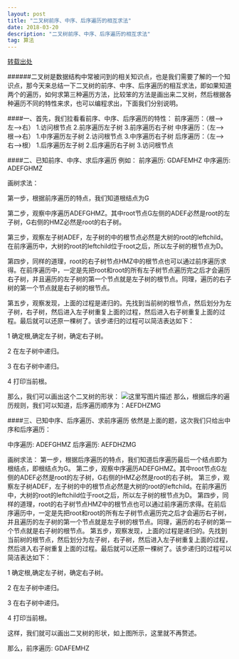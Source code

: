 ```yaml
---
layout: post
title: "二叉树前序、中序、后序遍历的相互求法"
date: 2018-03-20
description: "二叉树前序、中序、后序遍历的相互求法"
tag: 算法
---
```


[转载出处](http://blog.csdn.net/u014536527/article/details/51010702)

######二叉树是数据结构中常被问到的相关知识点，也是我们需要了解的一个知识点，那今天来总结一下二叉树的前序、中序、后序遍历的相互求法，即如果知道两个的遍历，如何求第三种遍历方法，比较笨的方法是画出来二叉树，然后根据各种遍历不同的特性来求，也可以编程求出，下面我们分别说明。

####一、首先，我们拉看看前序、中序、后序遍历的特性：
	前序遍历：（根-->左-->右）
	    1.访问根节点
	    2.前序遍历左子树
	    3.前序遍历右子树
	中序遍历：（左-->根-->右）
	    1.中序遍历左子树
	    2.访问根节点
	    3.中序遍历右子树
	后序遍历：（左-->右-->根）
	    1.后序遍历左子树
	    2.后序遍历右子树
	    3.访问根节点

####二、已知前序、中序、求后序遍历
例如：
前序遍历:         GDAFEMHZ
中序遍历:         ADEFGHMZ

画树求法：

第一步，根据前序遍历的特点，我们知道根结点为G

第二步，观察中序遍历ADEFGHMZ。其中root节点G左侧的ADEF必然是root的左子树，G右侧的HMZ必然是root的右子树。

第三步，观察左子树ADEF，左子树的中的根节点必然是大树的root的leftchild。在前序遍历中，大树的root的leftchild位于root之后，所以左子树的根节点为D。

第四步，同样的道理，root的右子树节点HMZ中的根节点也可以通过前序遍历求得。在前序遍历中，一定是先把root和root的所有左子树节点遍历完之后才会遍历右子树，并且遍历的左子树的第一个节点就是左子树的根节点。同理，遍历的右子树的第一个节点就是右子树的根节点。

第五步，观察发现，上面的过程是递归的。先找到当前树的根节点，然后划分为左子树，右子树，然后进入左子树重复上面的过程，然后进入右子树重复上面的过程。最后就可以还原一棵树了。该步递归的过程可以简洁表达如下：

1 确定根,确定左子树，确定右子树。

2 在左子树中递归。

3 在右子树中递归。

4 打印当前根。

那么，我们可以画出这个二叉树的形状：
![这里写图片描述](https://img-blog.csdn.net/20180320234818673?watermark/2/text/Ly9ibG9nLmNzZG4ubmV0L2hhb2FpcWlhbg==/font/5a6L5L2T/fontsize/400/fill/I0JBQkFCMA==/dissolve/70)
那么，根据后序的遍历规则，我们可以知道，后序遍历顺序为：AEFDHZMG

####三、已知中序、后序遍历、求前序遍历
依然是上面的题，这次我们只给出中序和后序遍历：

中序遍历:       ADEFGHMZ
后序遍历:       AEFDHZMG

画树求法：
第一步，根据后序遍历的特点，我们知道后序遍历最后一个结点即为根结点，即根结点为G。
第二步，观察中序遍历ADEFGHMZ。其中root节点G左侧的ADEF必然是root的左子树，G右侧的HMZ必然是root的右子树。
第三步，观察左子树ADEF，左子树的中的根节点必然是大树的root的leftchild。在前序遍历中，大树的root的leftchild位于root之后，所以左子树的根节点为D。
第四步，同样的道理，root的右子树节点HMZ中的根节点也可以通过前序遍历求得。在前后序遍历中，一定是先把root和root的所有左子树节点遍历完之后才会遍历右子树，并且遍历的左子树的第一个节点就是左子树的根节点。同理，遍历的右子树的第一个节点就是右子树的根节点。
第五步，观察发现，上面的过程是递归的。先找到当前树的根节点，然后划分为左子树，右子树，然后进入左子树重复上面的过程，然后进入右子树重复上面的过程。最后就可以还原一棵树了。该步递归的过程可以简洁表达如下：

1 确定根,确定左子树，确定右子树。

2 在左子树中递归。

3 在右子树中递归。

4 打印当前根。

这样，我们就可以画出二叉树的形状，如上图所示，这里就不再赘述。

那么，前序遍历:         GDAFEMHZ
